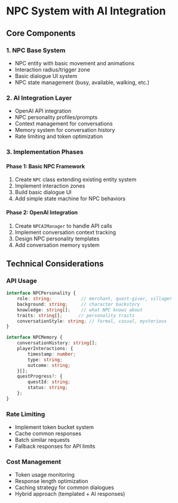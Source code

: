 # NPC System with AI Integration

## Core Components

### 1. NPC Base System
- NPC entity with basic movement and animations
- Interaction radius/trigger zone
- Basic dialogue UI system
- NPC state management (busy, available, walking, etc.)

### 2. AI Integration Layer
- OpenAI API integration
- NPC personality profiles/prompts
- Context management for conversations
- Memory system for conversation history
- Rate limiting and token optimization

### 3. Implementation Phases

#### Phase 1: Basic NPC Framework
1. Create `NPC` class extending existing entity system
2. Implement interaction zones
3. Build basic dialogue UI
4. Add simple state machine for NPC behaviors

#### Phase 2: OpenAI Integration
1. Create `NPCAIManager` to handle API calls
2. Implement conversation context tracking
3. Design NPC personality templates
4. Add conversation memory system

## Technical Considerations

### API Usage
```typescript
interface NPCPersonality {
    role: string;           // merchant, quest-giver, villager
    background: string;     // character backstory
    knowledge: string[];    // what NPC knows about
    traits: string[];      // personality traits
    conversationStyle: string; // formal, casual, mysterious
}

interface NPCMemory {
    conversationHistory: string[];
    playerInteractions: {
        timestamp: number;
        type: string;
        outcome: string;
    }[];
    questProgress?: {
        questId: string;
        status: string;
    };
}
```

### Rate Limiting
- Implement token bucket system
- Cache common responses
- Batch similar requests
- Fallback responses for API limits

### Cost Management
- Token usage monitoring
- Response length optimization
- Caching strategy for common dialogues
- Hybrid approach (templated + AI responses)